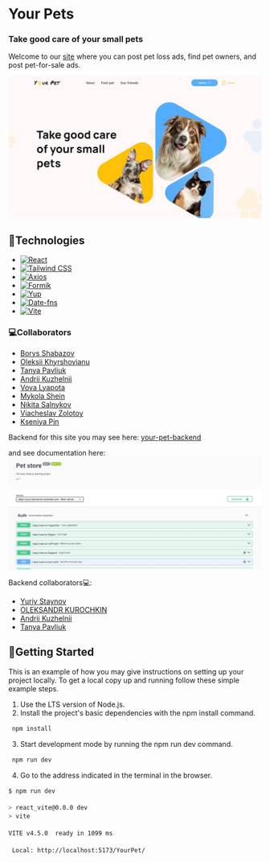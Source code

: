 # Your Pets

### Take good care of your small pets

Welcome to our [site](https://borysshabazov.github.io/YourPet/) where you can
post pet loss ads, find pet owners, and post pet-for-sale ads.

<a href="https://borysshabazov.github.io/YourPet/" target="_blank">![Your Pets](./public/readme.jpg)</a>

## 📃Technologies

- <a href="https://reactjs.org/" target="_blank">![React][React.js]</a>
- <a href="https://tailwindcss.com/" target="_blank">![Tailwind CSS][TailwindCSS.js]</a>
- <a href="https://axios-http.com/ru/" target="_blank">![Axios][Axios.js]</a>
- <a href="https://formik.org/" target="_blank">![Formik][Formik.js]</a>
- <a href="https://github.com/jquense/yup" target="_blank">![Yup][Yup.js]</a>
- <a href="https://date-fns.org/" target="_blank">![Date-fns][Date-fns.js]</a>
- <a href="https://vitejs.dev/" target="_blank">![Vite][Vite.js]</a>

### 💻Collaborators

- [Borys Shabazov](https://github.com/BorysShabazov)
- [Oleksii Khyrshovianu](https://github.com/ToreadorUa)
- [Tanya Pavliuk](https://github.com/Tanyapavliuk)
- [Andrii Kuzhelnii](https://github.com/ribacot)
- [Vova Lyapota](https://github.com/VovaLyapota)
- [Mykola Shein](https://github.com/shein-m)
- [Nikita Salnykov](https://github.com/NikitaSalnykov)
- [Viacheslav Zolotoy](https://github.com/Viacheslav-Zolotoy)
- [Kseniya Pin](https://github.com/KseniyaPin)

Backend for this site you may see here:
[your-pet-backend](https://github.com/Yuriy-St/your-pet-backend)

and see documentation here:
<a href="https://borysshabazov.github.io/YourPet/" target="_blank">![see documentation here](./public/readme_back.jpg)</a>

Backend collaborators💻:

- [Yuriy Staynov](https://github.com/Yuriy-St)
- [OLEKSANDR KUROCHKIN](https://github.com/ASKurochkin)
- [Andrii Kuzhelnii](https://github.com/ribacot)
- [Tanya Pavliuk](https://github.com/Tanyapavliuk)

## 🥁Getting Started

This is an example of how you may give instructions on setting up your project
locally. To get a local copy up and running follow these simple example steps.

1. Use the LTS version of Node.js.
2. Install the project's basic dependencies with the npm install command.

```sh
 npm install
```

3. Start development mode by running the npm run dev command.

```sh
 npm run dev
```

4. Go to the address indicated in the terminal in the browser.

```sh
$ npm run dev

> react_vite@0.0.0 dev
> vite

VITE v4.5.0  ready in 1099 ms

 Local: http://localhost:5173/YourPet/
```

<!-- LINKS  -->

[React.js]:
  https://img.shields.io/badge/React-20232A?style=for-the-badge&logo=react&logoColor=61DAFB
[TailwindCSS.js]:
  https://img.shields.io/badge/TailwindCSS-06B6D4?style=for-the-badge&logo=tailwindcss&logoColor=FFF
[Axios.js]:
  https://img.shields.io/badge/Axios-FFF?style=for-the-badge&logo=axios&logoColor=5A29E4
[Formik.js]: https://img.shields.io/badge/Formik-172B4D?style=for-the-badge
[Yup.js]: https://img.shields.io/badge/Yup-c458ad?style=for-the-badge
[Date-fns.js]: https://img.shields.io/badge/Date--fns-770c56?style=for-the-badge
[Vite.js]:
  https://img.shields.io/badge/Vite-646CFF?style=for-the-badge&logo=vite&logoColor=646CFF&labelColor=FFF&color=FFF
